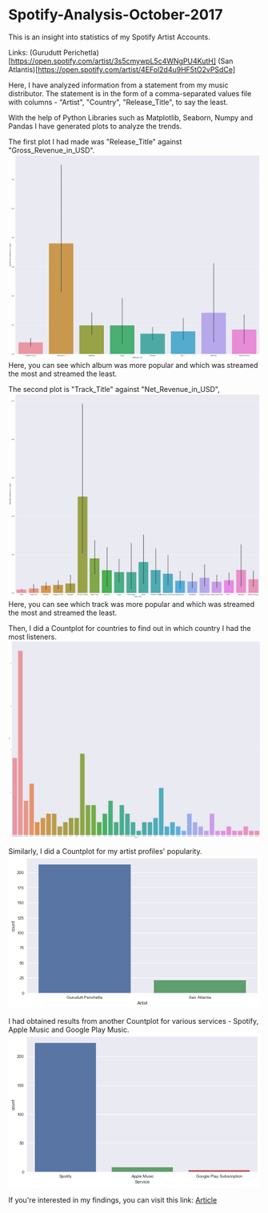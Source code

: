# Spotify-Analysis-October-2017

This is an insight into statistics of my Spotify Artist Accounts.

Links: (Gurudutt Perichetla)[https://open.spotify.com/artist/3s5cmywpL5c4WNgPU4KutH]
       (San Atlantis)[https://open.spotify.com/artist/4EFol2d4u9HF5tO2vPSdCe]

Here, I have analyzed information from a statement from my music distributor. The statement is in the form of a comma-separated values file with columns - "Artist", "Country", "Release_Title", to say the least.

With the help of Python Libraries such as Matplotlib, Seaborn, Numpy and Pandas I have generated plots to analyze the trends.

The first plot I had made was "Release_Title" against "Gross_Revenue_in_USD".
![Albums](Albums.png)
Here, you can see which album was more popular and which was streamed the most and streamed the least.

The second plot is "Track_Title" against "Net_Revenue_in_USD",
![Tracks](Tracks.png)
Here, you can see which track was more popular and which was streamed the most and streamed the least.

Then, I did a Countplot for countries to find out in which country I had the most listeners.
![Countries](Countries.png)

Similarly, I did a Countplot for my artist profiles' popularity.
![Artists](Artists.png)

I had obtained results from another Countplot for various services - Spotify, Apple Music and Google Play Music.
![Services](Service.png)

If you're interested in my findings, you can visit this link: [Article](https://medium.com/@guruduttperi/why-spotify-is-the-1-streaming-platform-for-artists-fc11ce37c4c1)

